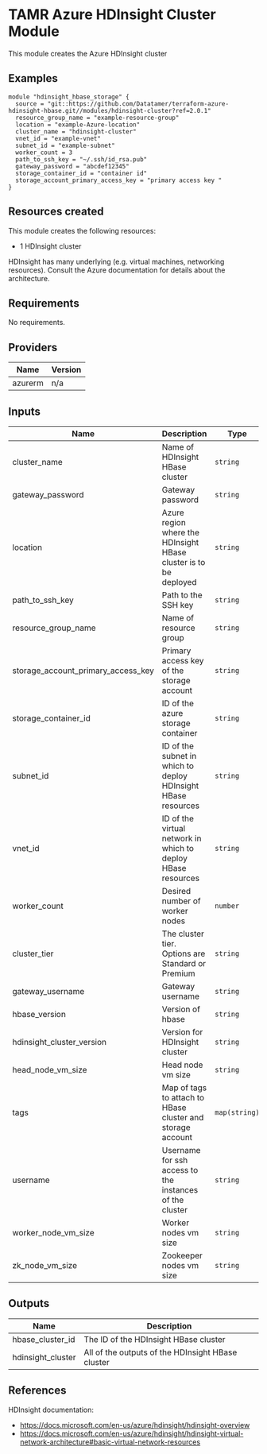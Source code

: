 # TAMR Azure HDInsight Cluster Module

This module creates the Azure HDInsight cluster

## Examples

```
module "hdinsight_hbase_storage" {
  source = "git::https://github.com/Datatamer/terraform-azure-hdinsight-hbase.git//modules/hdinsight-cluster?ref=2.0.1"
  resource_group_name = "example-resource-group"
  location = "example-Azure-location"
  cluster_name = "hdinsight-cluster"
  vnet_id = "example-vnet"
  subnet_id = "example-subnet"
  worker_count = 3
  path_to_ssh_key = "~/.ssh/id_rsa.pub"
  gateway_password = "abcdef12345"
  storage_container_id = "container id"
  storage_account_primary_access_key = "primary access key "
}
```

## Resources created
This module creates the following resources:
* 1 HDInsight cluster

HDInsight has many underlying (e.g. virtual machines, networking resources). Consult the
 Azure documentation for details about the architecture.

<!-- BEGINNING OF PRE-COMMIT-TERRAFORM DOCS HOOK -->
## Requirements

No requirements.

## Providers

| Name | Version |
|------|---------|
| azurerm | n/a |

## Inputs

| Name | Description | Type | Default | Required |
|------|-------------|------|---------|:--------:|
| cluster\_name | Name of HDInsight HBase cluster | `string` | n/a | yes |
| gateway\_password | Gateway password | `string` | n/a | yes |
| location | Azure region where the HDInsight HBase cluster is to be deployed | `string` | n/a | yes |
| path\_to\_ssh\_key | Path to the SSH key | `string` | n/a | yes |
| resource\_group\_name | Name of resource group | `string` | n/a | yes |
| storage\_account\_primary\_access\_key | Primary access key of the storage account | `string` | n/a | yes |
| storage\_container\_id | ID of the azure storage container | `string` | n/a | yes |
| subnet\_id | ID of the subnet in which to deploy HDInsight HBase resources | `string` | n/a | yes |
| vnet\_id | ID of the virtual network in which to deploy HBase resources | `string` | n/a | yes |
| worker\_count | Desired number of worker nodes | `number` | n/a | yes |
| cluster\_tier | The cluster tier. Options are Standard or Premium | `string` | `"Standard"` | no |
| gateway\_username | Gateway username | `string` | `"admin"` | no |
| hbase\_version | Version of hbase | `string` | `"1.1"` | no |
| hdinsight\_cluster\_version | Version for HDInsight cluster | `string` | `"3.6"` | no |
| head\_node\_vm\_size | Head node vm size | `string` | `"Standard_D12_V2"` | no |
| tags | Map of tags to attach to HBase cluster and storage account | `map(string)` | `{}` | no |
| username | Username for ssh access to the instances of the cluster | `string` | `"sshuser"` | no |
| worker\_node\_vm\_size | Worker nodes vm size | `string` | `"Standard_D12_V2"` | no |
| zk\_node\_vm\_size | Zookeeper nodes vm size | `string` | `"Standard_A4_v2"` | no |

## Outputs

| Name | Description |
|------|-------------|
| hbase\_cluster\_id | The ID of the HDInsight HBase cluster |
| hdinsight\_cluster | All of the outputs of the HDInsight HBase cluster |

<!-- END OF PRE-COMMIT-TERRAFORM DOCS HOOK -->

## References
HDInsight documentation:
* https://docs.microsoft.com/en-us/azure/hdinsight/hdinsight-overview
* https://docs.microsoft.com/en-us/azure/hdinsight/hdinsight-virtual-network-architecture#basic-virtual-network-resources
